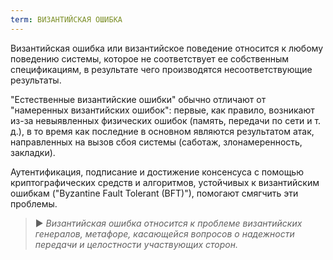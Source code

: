 ```yaml
---
term: ВИЗАНТИЙСКАЯ ОШИБКА
---
```


Византийская ошибка или византийское поведение относится к любому поведению системы, которое не соответствует ее собственным спецификациям, в результате чего производятся несоответствующие результаты.

"Естественные византийские ошибки" обычно отличают от "намеренных византийских ошибок": первые, как правило, возникают из-за невыявленных физических ошибок (память, передачи по сети и т. д.), в то время как последние в основном являются результатом атак, направленных на вызов сбоя системы (саботаж, злонамеренность, закладки).

Аутентификация, подписание и достижение консенсуса с помощью криптографических средств и алгоритмов, устойчивых к византийским ошибкам ("Byzantine Fault Tolerant (BFT)"), помогают смягчить эти проблемы.

> ► *Византийская ошибка относится к проблеме византийских генералов, метафоре, касающейся вопросов о надежности передачи и целостности участвующих сторон.*